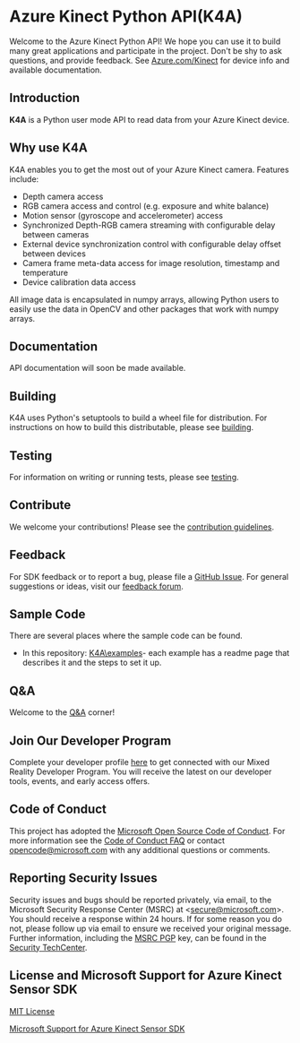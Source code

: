 # Azure Kinect Python API(K4A)

Welcome to the Azure Kinect Python API! We hope you can use it to build many great applications and participate in the project. Don't be shy to ask questions, and provide feedback. See [Azure.com/Kinect](https://Azure.com/kinect) for device
info and available documentation.

## Introduction

**K4A** is a Python user mode API to read data from your Azure Kinect device.

## Why use K4A

K4A enables you to get the most out of your Azure Kinect camera. Features include:

* Depth camera access
* RGB camera access and control (e.g. exposure and white balance)
* Motion sensor (gyroscope and accelerometer) access
* Synchronized Depth-RGB camera streaming with configurable delay between cameras
* External device synchronization control with configurable delay offset between devices
* Camera frame meta-data access for image resolution, timestamp and temperature
* Device calibration data access

All image data is encapsulated in numpy arrays, allowing Python users to easily use the data in OpenCV
and other packages that work with numpy arrays.

## Documentation

API documentation will soon be made available.

## Building

K4A uses Python's setuptools to build a wheel file for distribution. 
For instructions on how to build this distributable, please see
[building](docs/building.md).

## Testing

For information on writing or running tests, please see [testing](docs/testing.md).

## Contribute

We welcome your contributions! Please see the [contribution guidelines](../../../CONTRIBUTING.md).

## Feedback

For SDK feedback or to report a bug, please file a [GitHub Issue](https://github.com/Microsoft/Azure-Kinect-Sensor-SDK/issues). For general suggestions or ideas, visit our [feedback forum](https://aka.ms/azurekinectfeedback).

## Sample Code

There are several places where the sample code can be found.

- In this repository: [K4A\examples](examples)- each example has a readme page that describes it and the steps to set it up.

## Q&A

Welcome to the [Q&A](kinect-qa.md) corner!

## Join Our Developer Program

Complete your developer profile [here](https://aka.ms/iwantmr) to get connected with our Mixed Reality Developer Program. You will receive the latest on our developer tools, events, and early access offers.

## Code of Conduct

This project has adopted the [Microsoft Open Source Code of Conduct](https://opensource.microsoft.com/codeofconduct/).
For more information see the [Code of Conduct FAQ](https://opensource.microsoft.com/codeofconduct/faq/)
or contact [opencode@microsoft.com](mailto:opencode@microsoft.com) with any additional questions or comments.

## Reporting Security Issues
Security issues and bugs should be reported privately, via email, to the
Microsoft Security Response Center (MSRC) at <[secure@microsoft.com](mailto:secure@microsoft.com)>.
You should receive a response within 24 hours. If for some reason you do not, please follow up via
email to ensure we received your original message. Further information, including the
[MSRC PGP](https://technet.microsoft.com/en-us/security/dn606155) key, can be found in the
[Security TechCenter](https://technet.microsoft.com/en-us/security/default).

## License and Microsoft Support for Azure Kinect Sensor SDK

[MIT License](../../../LICENSE)

[Microsoft Support for Azure Kinect Sensor SDK](../../../microsoft-support.md)